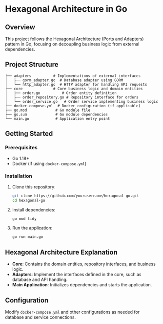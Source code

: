 # Hexagonal Architecture in Go

## Overview

This project follows the Hexagonal Architecture (Ports and Adapters) pattern in Go, focusing on decoupling business logic from external dependencies.

## Project Structure

```
├── adapters          # Implementations of external interfaces
│   ├── gorm_adapter.go  # Database adapter using GORM
│   └── http_adapter.go  # HTTP adapter for handling API requests
├── core              # Core business logic and domain entities
│   ├── order.go          # Order entity definition
│   ├── order_repository.go # Repository interface for orders
│   └── order_service.go   # Order service implementing business logic
├── docker-compose.yml  # Docker configuration (if applicable)
├── go.mod             # Go module file
├── go.sum             # Go module dependencies
└── main.go            # Application entry point
```

## Getting Started

### Prerequisites

- Go 1.18+
- Docker (if using `docker-compose.yml`)

### Installation

1. Clone this repository:
   ```sh
   git clone https://github.com/yourusername/hexagonal-go.git
   cd hexagonal-go
   ```
2. Install dependencies:
   ```sh
   go mod tidy
   ```
3. Run the application:
   ```sh
   go run main.go
   ```

## Hexagonal Architecture Explanation

- **Core**: Contains the domain entities, repository interfaces, and business logic.
- **Adapters**: Implement the interfaces defined in the core, such as database and API handling.
- **Main Application**: Initializes dependencies and starts the application.

## Configuration

Modify `docker-compose.yml` and other configurations as needed for database and service connections.

